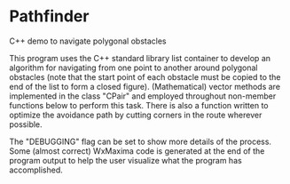 # Pathfinder
C++ demo to navigate polygonal obstacles

This program uses the C++ standard library list container to develop
an algorithm for navigating from one point to another around 
polygonal obstacles (note that the start point of each obstacle must 
be copied to the end of the list to form a closed figure). (Mathematical) vector 
methods are implemented in the class "CPair" and employed throughout 
non-member functions below to perform this task. There is also a 
function written to optimize the avoidance path by cutting corners 
in the route wherever possible.
 
The "DEBUGGING" flag can be set to show more details of the 
process. Some (almost correct) WxMaxima code is generated at the end
of the program output to help the user visualize what the 
program has accomplished.
